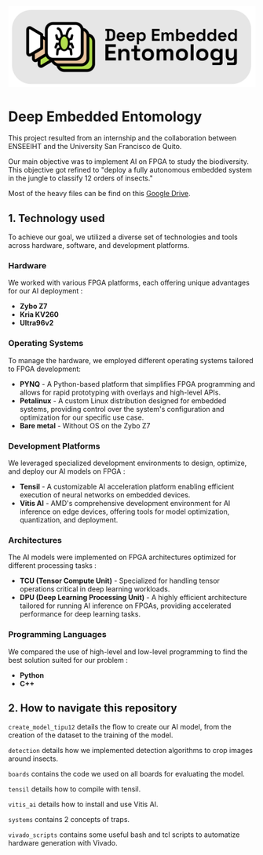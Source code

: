![Logo](./docs/DeepEmbeddedEntomology_logo2.png)

# Deep Embedded Entomology

This project resulted from an internship and the collaboration between ENSEEIHT and the University San Francisco de Quito.

Our main objective was to implement AI on FPGA to study the biodiversity. This objective got refined to "deploy a fully autonomous embedded system in the jungle to classify 12 orders of insects."

Most of the heavy files can be find on this [Google Drive](https://drive.google.com/drive/folders/1JQ3FcXKEAe1qrBGd0k1jK6t_yANFg63G?usp=sharing).

## 1. Technology used

To achieve our goal, we utilized a diverse set of technologies and tools across hardware, software, and development platforms.

### Hardware

We worked with various FPGA platforms, each offering unique advantages for our AI deployment :
- **Zybo Z7**
- **Kria KV260**
- **Ultra96v2**

### Operating Systems

To manage the hardware, we employed different operating systems tailored to FPGA development:
- **PYNQ** -  A Python-based platform that simplifies FPGA programming and allows for rapid prototyping with overlays and high-level APIs.
- **Petalinux** -     A custom Linux distribution designed for embedded systems, providing control over the system's configuration and optimization for our specific use case.
- **Bare metal** - Without OS on the Zybo Z7


### Development Platforms

We leveraged specialized development environments to design, optimize, and deploy our AI models on FPGA
:
- **Tensil** - A customizable AI acceleration platform enabling efficient execution of neural networks on embedded devices.
- **Vitis AI** - AMD's comprehensive development environment for AI inference on edge devices, offering tools for model optimization, quantization, and deployment.

### Architectures
The AI models were implemented on FPGA architectures optimized for different processing tasks :
- **TCU (Tensor Compute Unit)** - Specialized for handling tensor operations critical in deep learning workloads.
- **DPU (Deep Learning Processing Unit)** - A highly efficient architecture tailored for running AI inference on FPGAs, providing accelerated performance for deep learning tasks.

### Programming Languages
We compared the use of high-level and low-level programming to find the best solution suited for our problem :
- **Python**
- **C++**


## 2. How to navigate this repository

```create_model_tipu12``` details the flow to create our AI model, from the creation of the dataset to the training of the model.

```detection``` details how we implemented detection algorithms to crop images around insects.

```boards``` contains the code we used on all boards for evaluating the model.

```tensil``` details how to compile with tensil.

```vitis_ai``` details how to install and use Vitis AI.

```systems``` contains 2 concepts of traps.

```vivado_scripts``` contains some useful bash and tcl scripts to automatize hardware generation with Vivado.
